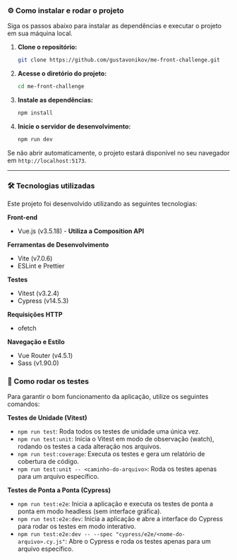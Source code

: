 ### ⚙️ Como instalar e rodar o projeto

Siga os passos abaixo para instalar as dependências e executar o projeto em sua máquina local.

1. **Clone o repositório:**

   ```bash
   git clone https://github.com/gustavonikov/me-front-challenge.git
   ```

2. **Acesse o diretório do projeto:**

   ```bash
   cd me-front-challenge
   ```

3. **Instale as dependências:**

   ```bash
   npm install
   ```

4. **Inicie o servidor de desenvolvimento:**

   ```bash
   npm run dev
   ```

Se não abrir automaticamente, o projeto estará disponível no seu navegador em `http://localhost:5173`.

---

### 🛠️ Tecnologias utilizadas

Este projeto foi desenvolvido utilizando as seguintes tecnologias:

**Front-end**

- Vue.js (v3.5.18) - **Utiliza a Composition API**

**Ferramentas de Desenvolvimento**

- Vite (v7.0.6)
- ESLint e Prettier

**Testes**

- Vitest (v3.2.4)
- Cypress (v14.5.3)

**Requisições HTTP**

- ofetch

**Navegação e Estilo**

- Vue Router (v4.5.1)
- Sass (v1.90.0)

### 🧪 Como rodar os testes

Para garantir o bom funcionamento da aplicação, utilize os seguintes comandos:

**Testes de Unidade (Vitest)**

- `npm run test`: Roda todos os testes de unidade uma única vez.
- `npm run test:unit`: Inicia o Vitest em modo de observação (watch), rodando os testes a cada alteração nos arquivos.
- `npm run test:coverage`: Executa os testes e gera um relatório de cobertura de código.
- `npm run test:unit -- <caminho-do-arquivo>`: Roda os testes apenas para um arquivo específico.

**Testes de Ponta a Ponta (Cypress)**

- `npm run test:e2e`: Inicia a aplicação e executa os testes de ponta a ponta em modo headless (sem interface gráfica).
- `npm run test:e2e:dev`: Inicia a aplicação e abre a interface do Cypress para rodar os testes em modo interativo.
- `npm run test:e2e:dev -- --spec "cypress/e2e/<nome-do-arquivo>.cy.js"`: Abre o Cypress e roda os testes apenas para um arquivo específico.
